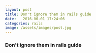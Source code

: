 ```yaml
---
layout: post
title: Don't ignore them in rails guide
date:   2016-06-01 17:24:06
categories: rails
image: /assets/images/post.jpg
---
```


### Don't ignore them in rails guide
